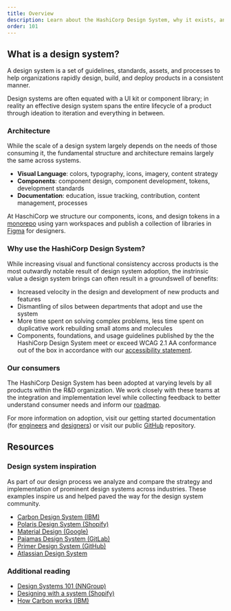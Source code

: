 ```yaml
---
title: Overview
description: Learn about the HashiCorp Design System, why it exists, and the strategy behind the system.
order: 101
---
```


## What is a design system?

A design system is a set of guidelines, standards, assets, and processes to help organizations rapidly design, build, and deploy products in a consistent manner.

Design systems are often equated with a UI kit or component library; in reality an effective design system spans the entire lifecycle of a product through ideation to iteration and everything in between.

### Architecture

While the scale of a design system largely depends on the needs of those consuming it, the fundamental structure and architecture remains largely the same across systems.

- **Visual Language**: colors, typography, icons, imagery, content strategy
- **Components**: component design, component development, tokens, development standards
- **Documentation**: education, issue tracking, contribution, content management, processes

At HaschiCorp we structure our components, icons, and design tokens in a [monorepo](https://github.com/hashicorp/design-system) using yarn workspaces and publish a collection of libraries in [Figma](https://www.figma.com/files/team/1030156573400567478) for designers.

### Why use the HashiCorp Design System?

While increasing visual and functional consistency accross products is the most outwardly notable result of design system adoption, the instrinsic value a design system brings can often result in a groundswell of benefits:

- Increased velocity in the design and development of new products and features
- Dismantling of silos between departments that adopt and use the system
- More time spent on solving complex problems, less time spent on duplicative work rebuilding small atoms and molecules
- Components, foundations, and usage guidelines published by the the HashiCorp Design System meet or exceed WCAG 2.1 AA conformance out of the box in accordance with our [accessibility statement](/about/accessibility-statement).

### Our consumers

The HashiCorp Design System has been adopted at varying levels by all products within the R&D organization. We work closely with these teams at the integration and implementation level while collecting feedback to better understand consumer needs and inform our [roadmap](https://go.hashi.co/hds-rollout).

For more information on adoption, visit our getting started documentation (for [engineers](/getting-started/for-engineers) and [designers](/getting-started/for-designers)) or visit our public [GitHub](https://github.com/hashicorp/design-system) repository.

## Resources

### Design system inspiration

As part of our design process we analyze and compare the strategy and implementation of prominent design systems across industries. These examples inspire us and helped paved the way for the design system community.

- [Carbon Design System (IBM)](https://carbondesignsystem.com/)
- [Polaris Design System (Shopify)](https://polaris.shopify.com/)
- [Material Design (Google)](https://m3.material.io/)
- [Pajamas Design System (GitLab)](https://design.gitlab.com/)
- [Primer Design System (GitHub)](https://primer.style/)
- [Atlassian Design System](https://atlassian.design/)

### Additional reading

- [Design Systems 101 (NNGroup)](https://www.nngroup.com/articles/design-systems-101/)
- [Designing with a system (Shopify)](https://polaris.shopify.com/contributing/designing-with-a-system)
- [How Carbon works (IBM)](https://next.carbondesignsystem.com/about-carbon/how-carbon-works#the-carbon-ecosystem)
